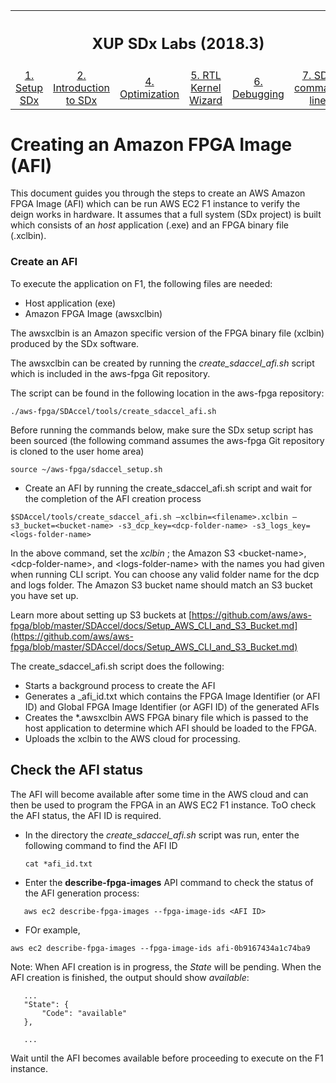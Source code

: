 <table style="width:100%">
  <tr>
    <th width="100%" colspan=6><h2>XUP SDx Labs (2018.3)</h2></th>
  </tr>
  <tr>
    <td align="center"><a href="setup_sdx.md">1. Setup SDx</a></td>
    <td align="center"><a href="sdx_introduction.md">2. Introduction to SDx</a></td>
    <td align="center"><a href="Optimization_lab.md">4. Optimization</a></td>
    <td align="center"><a href="rtl_kernel_wizard_lab.md">5. RTL Kernel Wizard</a></td>
    <td align="center"><a href="debug_lab.md">6. Debugging</a></td>
    <td align="center"><a href="sources/helloworld_ocl/command_line.ipynb">7. SDx command line</a></td>
  </tr>
</table>

# Creating an Amazon FPGA Image (AFI)

This document guides you through the steps to create an AWS Amazon FPGA Image (AFI) which can be run AWS EC2 F1 instance to verify the deign works in hardware. It assumes that a full system (SDx project) is built which consists of an *host* application (.exe) and an FPGA binary file (.xclbin). 

### Create an AFI

To execute the application on F1, the following files are needed:

- Host application (exe)
- Amazon FPGA Image (awsxclbin)

The awsxclbin is an Amazon specific version of the FPGA binary file (xclbin) produced by the SDx software.

The awsxclbin can be created by running the *create\_sdaccel\_afi.sh* script which is included in the aws-fpga Git repository. 

The script can be found in the following location in the aws-fpga repository:

```
./aws-fpga/SDAccel/tools/create_sdaccel_afi.sh
```

Before running the commands below, make sure the SDx setup script has been sourced (the following command assumes the aws-fpga Git repository is cloned to the user home area)

```
source ~/aws-fpga/sdaccel_setup.sh
```

* Create an AFI by running the create\_sdaccel\_afi.sh script and wait for the completion of the AFI creation process

```
$SDAccel/tools/create_sdaccel_afi.sh –xclbin=<filename>.xclbin –s3_bucket=<bucket-name> -s3_dcp_key=<dcp-folder-name> -s3_logs_key=<logs-folder-name>
```
In the above command, set the *xclbin* <filename>; the Amazon S3 &lt;bucket-name&gt;, &lt;dcp-folder-name&gt;, and &lt;logs-folder-name&gt; with the names you had given when running CLI script.  You can choose any valid folder name for the dcp and logs folder. The Amazon S3 bucket name should match an S3 bucket you have set up. 

Learn more about setting up S3 buckets at [https://github.com/aws/aws-fpga/blob/master/SDAccel/docs/Setup_AWS_CLI_and_S3_Bucket.md](https://github.com/aws/aws-fpga/blob/master/SDAccel/docs/Setup_AWS_CLI_and_S3_Bucket.md)  

The create\_sdaccel\_afi.sh script does the following:

- Starts a background process to create the AFI
- Generates a \_afi\_id.txt which contains the FPGA Image Identifier (or AFI ID) and Global FPGA Image Identifier (or AGFI ID) of the generated AFIs
- Creates the \*.awsxclbin AWS FPGA binary file which is passed to the host application to determine which AFI should be loaded to the FPGA.
- Uploads the xclbin to the AWS cloud for processing.
## Check the AFI status

The AFI will become available after some time in the AWS cloud and can then be used to program the FPGA in an AWS EC2 F1 instance. ToO check the AFI status, the AFI ID is required. 

- In the directory the *create_sdaccel_afi.sh* script was run, enter the following command to find the AFI ID  
   
   ```
   cat *afi_id.txt
   ```
* Enter the **describe-fpga-images** API command to check the status of the AFI generation process:

```
   aws ec2 describe-fpga-images --fpga-image-ids <AFI ID>
```
* FOr example, 

```
aws ec2 describe-fpga-images --fpga-image-ids afi-0b9167434a1c74ba9
```

Note: When AFI creation is in progress, the *State* will be pending. When the AFI creation is finished, the output should show *available*:

```
   ...
   "State": {
       "Code": "available"
   },
   
   ...
```

Wait until the AFI becomes available before proceeding to execute on the F1 instance.

